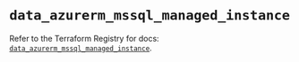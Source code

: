# `data_azurerm_mssql_managed_instance`

Refer to the Terraform Registry for docs: [`data_azurerm_mssql_managed_instance`](https://registry.terraform.io/providers/hashicorp/azurerm/4.16.0/docs/data-sources/mssql_managed_instance).
